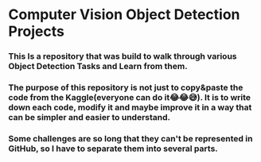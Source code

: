 # Computer Vision Object Detection Projects

### This Is a repository that was build to walk through various Object Detection Tasks and Learn from them.
### The purpose of this repository is not just to copy&paste the code from the Kaggle(everyone can do it😂😂😅). It is to write down each code, modify it and maybe improve it in a way that can be simpler and easier to understand.


### Some challenges are so long that they can't be represented in GitHub, so I have to separate them into several parts.

